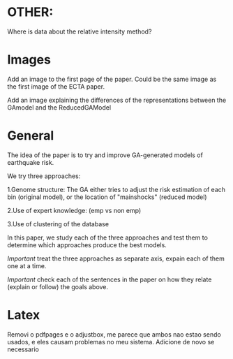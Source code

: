 # OTHER:

Where is data about the relative intensity method?  



# Images

Add an image to the first page of the paper. Could be the same image as the 
first image of the ECTA paper.  

Add an image explaining the differences of the representations between the 
GAmodel and the ReducedGAModel  




# General

The idea of the paper is to try and improve GA-generated models of earthquake
risk.  

We try three approaches: 

1.Genome structure: The GA either tries to adjust the risk estimation of each 
bin (original model), or the location of "mainshocks" (reduced model)

2.Use of expert knowledge: (emp vs non emp)

3.Use of clustering of the database

In this paper, we study each of the three approaches and test them to determine
which approaches produce the best models.

*Important* treat the three approaches as separate axis, expain each of them 
one at a time. 

*Important* check each of the sentences in the paper on how they relate
(explain or follow) the goals above.



# Latex

Removi o pdfpages e o adjustbox, me parece que ambos nao estao sendo usados,
e eles causam problemas no meu sistema. Adicione de novo se necessario  